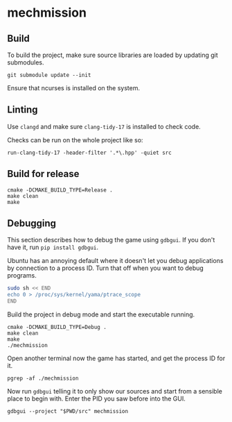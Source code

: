 # mechmission

## Build

To build the project, make sure source libraries are loaded by updating git
submodules.

```
git submodule update --init
```

Ensure that ncurses is installed on the system.

## Linting

Use `clangd` and make sure `clang-tidy-17` is installed to check code.

Checks can be run on the whole project like so:

```
run-clang-tidy-17 -header-filter '.*\.hpp' -quiet src
```

## Build for release

```
cmake -DCMAKE_BUILD_TYPE=Release .
make clean
make
```

## Debugging

This section describes how to debug the game using `gdbgui`. If you don't have
it, run `pip install gdbgui`.

Ubuntu has an annoying default where it doesn't let you debug applications by
connection to a process ID. Turn that off when you want to debug programs.

```sh
sudo sh << END
echo 0 > /proc/sys/kernel/yama/ptrace_scope
END
```

Build the project in debug mode and start the executable running.

```
cmake -DCMAKE_BUILD_TYPE=Debug .
make clean
make
./mechmission
```

Open another terminal now the game has started, and get the process ID for it.

```
pgrep -af ./mechmission
```

Now run `gdbgui` telling it to only show our sources and start from a sensible
place to begin with. Enter the PID you saw before into the GUI.

```
gdbgui --project "$PWD/src" mechmission
```
